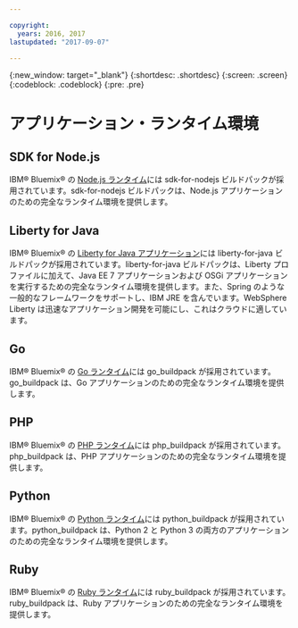```yaml
---

copyright:
  years: 2016, 2017
lastupdated: "2017-09-07"

---
```


{:new_window: target="_blank"}
{:shortdesc: .shortdesc}
{:screen: .screen}
{:codeblock: .codeblock}
{:pre: .pre}

# アプリケーション・ランタイム環境

## SDK for Node.js

IBM® Bluemix® の [Node.js ランタイム](../../runtimes/nodejs/index.html)には sdk-for-nodejs ビルドパックが採用されています。sdk-for-nodejs ビルドパックは、Node.js アプリケーションのための完全なランタイム環境を提供します。

## Liberty for Java

IBM® Bluemix® の [Liberty for Java アプリケーション](../../runtimes/liberty/index.html)には liberty-for-java ビルドパックが採用されています。liberty-for-java ビルドパックは、Liberty プロファイルに加えて、Java EE 7 アプリケーションおよび OSGi アプリケーションを実行するための完全なランタイム環境を提供します。また、Spring のような一般的なフレームワークをサポートし、IBM JRE を含んでいます。WebSphere Liberty は迅速なアプリケーション開発を可能にし、これはクラウドに適しています。

## Go

IBM® Bluemix® の [Go ランタイム](../../runtimes/go/index.html)には go_buildpack が採用されています。go_buildpack は、Go アプリケーションのための完全なランタイム環境を提供します。 

## PHP

IBM® Bluemix® の [PHP ランタイム](../../runtimes/php/index.html)には php_buildpack が採用されています。php_buildpack は、PHP アプリケーションのための完全なランタイム環境を提供します。 

## Python

IBM® Bluemix® の [Python ランタイム](../../runtimes/python/index.html)には python_buildpack が採用されています。python_buildpack は、Python 2 と Python 3 の両方のアプリケーションのための完全なランタイム環境を提供します。

## Ruby

IBM® Bluemix® の [Ruby ランタイム](../../runtimes/ruby/index.html)には ruby_buildpack が採用されています。ruby_buildpack は、Ruby アプリケーションのための完全なランタイム環境を提供します。
